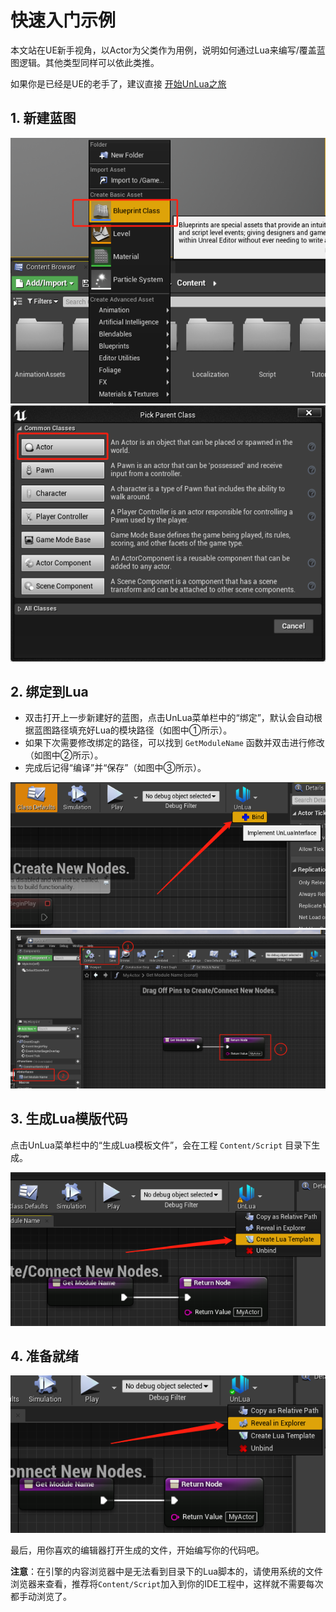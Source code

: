 # 快速入门示例

本文站在UE新手视角，以Actor为父类作为用例，说明如何通过Lua来编写/覆盖蓝图逻辑。其他类型同样可以依此类推。

如果你是已经是UE的老手了，建议直接 [开始UnLua之旅](../../README.md#开始UnLua之旅)

## 1. 新建蓝图
![新建蓝图1](../Images/create_new_actor_bp_1.png)
![新建蓝图2](../Images/create_new_actor_bp_2.png)

## 2. 绑定到Lua
- 双击打开上一步新建好的蓝图，点击UnLua菜单栏中的“绑定”，默认会自动根据蓝图路径填充好Lua的模块路径（如图中①所示）。
- 如果下次需要修改绑定的路径，可以找到 `GetModuleName` 函数并双击进行修改（如图中②所示）。
- 完成后记得“编译”并“保存”（如图中③所示）。

![绑定Lua1](../Images/bind_to_lua_1.png)
![绑定Lua2](../Images/bind_to_lua_2.png)

## 3. 生成Lua模版代码
点击UnLua菜单栏中的“生成Lua模板文件”，会在工程 `Content/Script` 目录下生成。

![生成模板代码](../Images/generate_lua_template.png)

##  4. 准备就绪

![在文件管理器中显示](../Images/reveal_in_explorer.png)

最后，用你喜欢的编辑器打开生成的文件，开始编写你的代码吧。

**注意**：在引擎的内容浏览器中是无法看到目录下的Lua脚本的，请使用系统的文件浏览器来查看，推荐将`Content/Script`加入到你的IDE工程中，这样就不需要每次都手动浏览了。